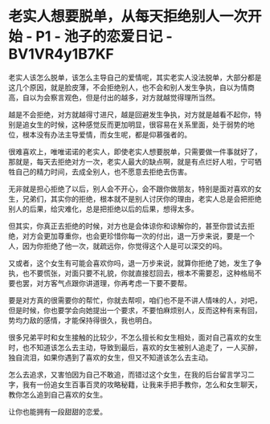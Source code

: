 # 老实人想要脱单，从每天拒绝别人一次开始 - P1 - 池子的恋爱日记 - BV1VR4y1B7KF

老实人该怎么脱单，该怎么主导自己的爱情呢，其实老实人没法脱单，大部分都是这几个原因，就是脸皮薄，不会拒绝别人，也不会和别人发生争执，自以为情商高，自以为会察言观色，但是付出的越多，对方就越觉得理所当然。

越是不会拒绝，对方就越得寸进尺，越是回避发生争执，对方就是越看不起你，特别是追女生的时候，这种感觉反而更加明显，很容易在关系里面，处于弱势的地位，根本没有办法主导爱情，而女生呢，都是仰慕强者的。

很难喜欢上，唯唯诺诺的老实人，即使老实人想要脱单，只需要做一件事就好了，那就是，每天去拒绝对方一次，老实人最大的缺点啊，就是有点烂好人啦，宁可牺牲自己的精力时间，去成全别人，也不愿意去拒绝去伤害。

无非就是担心拒绝了以后，别人会不开心，会不跟你做朋友，特别是面对喜欢的女生，兄弟们，其实你的拒绝，根本就不是别人讨厌你的理由，老实人总是会把拒绝别人的后果，给灾难化，总是把拒绝以后的后果，想得太多。

但其实，你真正去拒绝的时候，对方也是会体谅你和谅解你的，甚至你尝试去拒绝，对方会更加尊重你，也会更珍惜你每一次的付出，退一万步来说，要是一个人，因为你拒绝了他一次，就疏远你，你觉得这个人是可以深交的吗。

又或者，这个女生有可能会喜欢你吗，退一万步来说，就算你拒绝了她，发生了争执，也不要慌张，对面只要不礼貌，你就直接怼回去，根本不需要忍，这种格局不要也罢，对方客气点跟你讲道理，你再考虑一下要不要帮。

要是对方真的很需要你的帮忙，你就去帮呗，咱们也不是不讲人情味的人，对吧，但是时候，你也要学会向她提出一个要求，不要怕麻烦别人，反而这种有来有回，势均力敌的感情，才能保持得很久，我也明白。

很多兄弟平时和女生接触的比较少，不怎么擅长和女生相处，面对自己喜欢的女生时，也不知道该怎么去主动，导致到最后，喜欢的女生被别人追走了，一人买醉，独自流泪，如果你遇到了喜欢的女生，但又不知道该怎么去主动。

怎么去追求，又害怕因为自己不敢追，而错过这个女生，在我的后台留言学习二字，我有一份追女生百事百灵的攻略秘籍，让我来手把手教你，怎么和女生聊天，教你怎么追到自己喜欢的女生。

让你也能拥有一段甜甜的恋爱。